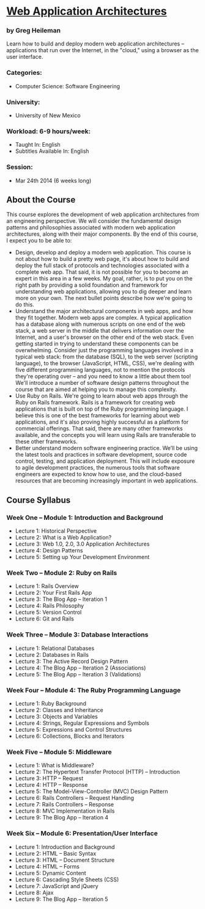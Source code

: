 # [Web Application Architectures](https://www.coursera.org/course/webapplications "Link to course in Coursera.org")
### by Greg Heileman

Learn how to build and deploy modern web application architectures – applications that run over the Internet, in the "cloud," using a browser as the user interface.

### Categories:
 - Computer Science: Software Engineering

### University:
 -  University of New Mexico
 
### Workload: 6-9 hours/week:
 - Taught In: English
 - Subtitles Available In: English

### Session: 
 - Mar 24th 2014 (6 weeks long)	 
 
## About the Course
This course explores the development of web application architectures from an engineering perspective.  We will consider the fundamental design patterns and philosophies associated with modern web application architectures, along with their major components.  By the end of this course, I expect you to be able to:
 - Design, develop and deploy a modern web application.  This course is not about how to build a pretty web page, it's about how to build and deploy the full stack of protocols and technologies associated with a complete web app.  That said, it is not possible for you to become an expert in this area in a few weeks. My goal, rather, is to put you on the right path by providing a solid foundation and framework for understanding web applications, allowing you to dig deeper and learn more on your own. The next bullet points describe how we're going to do this.
 - Understand the major architectural components in web apps, and how they fit together.  Modern web apps are complex.  A typical application has a database along with numerous scripts on one end of the web stack, a web server in the middle that delivers information over the Internet, and a user's browser on the other end of the web stack.  Even getting started in trying to understand these components can be overwhelming. Consider just the programming languages involved in a typical web stack: from the database (SQL), to the web server (scripting language), to the browser (JavaScript, HTML, CSS), we're dealing with five different programming languages, not to mention the protocols they're operating over – and you need to know a little about them too! We'll introduce a number of software design patterns throughout the course that are aimed at helping you to manage this complexity.
 - Use Ruby on Rails.  We're going to learn about web apps through the Ruby on Rails framework.  Rails is a framework for creating web applications that is built on top of the Ruby programming language. I believe this is one of the best frameworks for learning about web applications, and it's also proving highly successful as a platform for commercial offerings.  That said, there are many other frameworks available, and the concepts you will learn using Rails are transferable to these other frameworks.
 - Better understand modern software engineering practice.  We’ll be using the latest tools and practices in software development, source code control, testing, and application deployment. This will include exposure to agile development practices, the numerous tools that software engineers are expected to know how to use, and the cloud-based resources that are becoming increasingly important in web applications.      

## Course Syllabus
### Week One – Module 1: Introduction and Background 
 - Lecture 1: Historical Perspective
 - Lecture 2: What is a Web Application?
 - Lecture 3: Web 1.0, 2.0, 3.0 Application Architectures
 - Lecture 4: Design Patterns
 - Lecture 5: Setting up Your Development Environment
### Week Two – Module 2: Ruby on Rails
 - Lecture 1: Rails Overview
 - Lecture 2: Your First Rails App
 - Lecture 3: The Blog App – Iteration 1
 - Lecture 4: Rails Philosophy
 - Lecture 5: Version Control
 - Lecture 6: Git and Rails
### Week Three – Module 3: Database Interactions
 - Lecture 1: Relational Databases
 - Lecture 2: Databases in Rails
 - Lecture 3: The Active Record Design Pattern
 - Lecture 4: The Blog App – Iteration 2 (Associations)
 - Lecture 5: The Blog App – Iteration 3 (Validations)
### Week Four – Module 4: The Ruby Programming Language
 - Lecture 1: Ruby Background
 - Lecture 2: Classes and Inheritance
 - Lecture 3: Objects and Variables
 - Lecture 4: Strings, Regular Expressions and Symbols
 - Lecture 5: Expressions and Control Structures
 - Lecture 6: Collections, Blocks and Iterators
### Week Five – Module 5: Middleware
 - Lecture 1: What is Middleware?
 - Lecture 2: The Hypertext Transfer Protocol (HTTP) – Introduction
 - Lecture 3: HTTP – Request
 - Lecture 4: HTTP – Response
 - Lecture 5: The Model-View-Controller (MVC) Design Pattern
 - Lecture 6: Rails Controllers – Request Handling
 - Lecture 7: Rails Controllers – Response
 - Lecture 8: MVC Implementation in Rails
 - Lecture 9: The Blog App – Iteration 4
### Week Six – Module 6: Presentation/User Interface
 - Lecture 1: Introduction and Background
 - Lecture 2: HTML – Basic Syntax
 - Lecture 3: HTML – Document Structure
 - Lecture 4: HTML – Forms
 - Lecture 5: Dynamic Content
 - Lecture 6: Cascading Style Sheets (CSS)
 - Lecture 7: JavaScript and jQuery
 - Lecture 8: Ajax
 - Lecture 9: The Blog App – Iteration 5